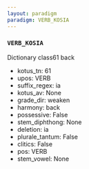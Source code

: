 ```yaml
---
layout: paradigm
paradigm: VERB_KOSIA
---
```

### ` VERB_KOSIA `

Dictionary class61 back
* kotus_tn: 61
* upos: VERB
* suffix_regex: ia
* kotus_av: None
* grade_dir: weaken
* harmony: back
* possessive: False
* stem_diphthong: None
* deletion: ia
* plurale_tantum: False
* clitics: False
* pos: VERB
* stem_vowel: None
